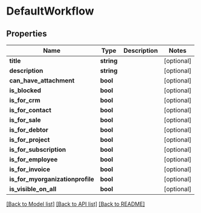 # DefaultWorkflow

## Properties

 Name                             | Type       | Description | Notes      
----------------------------------|------------|-------------|------------
 **title**                        | **string** |             | [optional] 
 **description**                  | **string** |             | [optional] 
 **can_have_attachment**          | **bool**   |             | [optional] 
 **is_blocked**                   | **bool**   |             | [optional] 
 **is_for_crm**                   | **bool**   |             | [optional] 
 **is_for_contact**               | **bool**   |             | [optional] 
 **is_for_sale**                  | **bool**   |             | [optional] 
 **is_for_debtor**                | **bool**   |             | [optional] 
 **is_for_project**               | **bool**   |             | [optional] 
 **is_for_subscription**          | **bool**   |             | [optional] 
 **is_for_employee**              | **bool**   |             | [optional] 
 **is_for_invoice**               | **bool**   |             | [optional] 
 **is_for_myorganizationprofile** | **bool**   |             | [optional] 
 **is_visible_on_all**            | **bool**   |             | [optional] 

[[Back to Model list]](../README.md#documentation-for-models) [[Back to API list]](../README.md#documentation-for-api-endpoints) [[Back to README]](../README.md)


